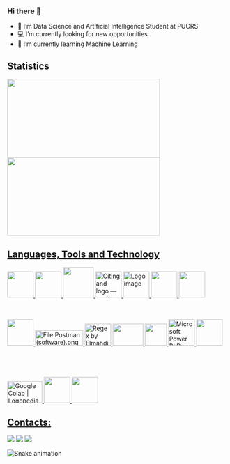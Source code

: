 ### Hi there 👋

- 🎲 I’m Data Science and Artificial Intelligence Student at PUCRS
- 💻 I’m currently looking for new opportunities
- 🤖 I’m currently learning Machine Learning

## Statistics

<div>
<a href="https://github.com/jpmouraa">
<img height="180em" src="https://github-readme-stats.vercel.app/api/top-langs/?username=jpmouraa&layout=compact&langs_count=7&theme=dark" width="350" height="350"/>
<img height="180em" src="https://github-readme-stats.vercel.app/api?username=jpmouraa&show_icons=true&theme=dark&include_all_commits=true&count_private=true" width="350" height="350"/>
</div>

## Languages, Tools and Technology

<div>
<img src="https://cdn.jsdelivr.net/gh/devicons/devicon/icons/python/python-original-wordmark.svg" width="60" height="60"/>
<img src="https://cdn.jsdelivr.net/gh/devicons/devicon/icons/pandas/pandas-original-wordmark.svg"  width="60" height="60"/>
<img src="https://cdn.jsdelivr.net/gh/devicons/devicon/icons/numpy/numpy-original-wordmark.svg" width="70" height="70"/>
<img src="https://seaborn.pydata.org/_images/logo-tall-lightbg.svg" jsaction="load:XAeZkd;" jsname="HiaYvf" class="n3VNCb KAlRDb" alt="Citing and logo — seaborn 0.12.0 documentation" data-noaft="1" width="60" height="60" />
<img src="https://matplotlib.org/_static/images/logo_dark.svg" class="logo__image only-dark" alt="Logo image" width="60" height="60"/>
<img src="https://cdn.jsdelivr.net/gh/devicons/devicon/icons/flask/flask-original-wordmark.svg" width="60" height="60"/>
<img src="https://cdn.jsdelivr.net/gh/devicons/devicon/icons/selenium/selenium-original.svg" width="60" height="60"/>     

<img src="https://cdn.jsdelivr.net/gh/devicons/devicon/icons/html5/html5-original-wordmark.svg" width="60" height="60"/>   
<img src="https://upload.wikimedia.org/wikipedia/commons/c/c2/Postman_%28software%29.png" jsaction="load:XAeZkd;" jsname="HiaYvf" class="n3VNCb KAlRDb" alt="File:Postman (software).png - Wikimedia Commons" data-noaft="1" style="width: 110px; height: 35px; margin: 71.8444px 0px;"/>
<img src="https://cdn.dribbble.com/users/439666/screenshots/10177720/media/641bf8537e2b92f74ce79746aab8c443.jpg?compress=1&amp;resize=400x300&amp;vertical=top" jsaction="load:XAeZkd;" jsname="HiaYvf" class="n3VNCb KAlRDb" alt="Regex by Elmahdi Eddarqaoui on Dribbble" data-noaft="1" width="60" height="50"/>

<img src="https://cdn.jsdelivr.net/gh/devicons/devicon/icons/oracle/oracle-original.svg" width="70" height="50"/>
<img src="https://cdn.jsdelivr.net/gh/devicons/devicon/icons/mongodb/mongodb-original-wordmark.svg" width="50" height="50"/>
<img src="https://www.domosolucoes.com.br/wp-content/uploads/2020/09/power-bi.jpg" jsaction="load:XAeZkd;" jsname="HiaYvf" class="n3VNCb KAlRDb" alt="Microsoft Power BI Pro - Domo Soluções em TI" data-noaft="1" width="60" height="60"/>
<img src="https://cdn.jsdelivr.net/gh/devicons/devicon/icons/vscode/vscode-original-wordmark.svg" width="60" height="60"/>
<img src="https://static.wikia.nocookie.net/logopedia/images/d/d8/Colab.png/revision/latest?cb=20201019223838" jsaction="load:XAeZkd;" jsname="HiaYvf" class="n3VNCb KAlRDb" alt="Google Colab | Logopedia | Fandom" data-noaft="1" width="80" height="50"/>
<img src="https://cdn.jsdelivr.net/gh/devicons/devicon/icons/jupyter/jupyter-original-wordmark.svg"  width="60" height="60"/>         
<img src="https://cdn.jsdelivr.net/gh/devicons/devicon/icons/java/java-original-wordmark.svg"  width="60" height="60"/>
</div>

## Contacts:

<div>
<a href="https://www.linkedin.com/in/joão-pedro-de-moura-medeiros-aaab05202/" target="_blank"><img src="https://img.shields.io/badge/-LinkedIn-%230077B5?style=for-the-badge&logo=linkedin&logoColor=white" target="_blank"></a> 
<a href = "mailto:joaomoura70718@gmail.com"><img src="https://img.shields.io/badge/Gmail-D14836?style=for-the-badge&logo=gmail&logoColor=white" target="_blank"></a> 
<a href="https://instagram.com/jp.mouraa" target="_blank"><img src="https://img.shields.io/badge/-Instagram-%23E4405F?style=for-the-badge&logo=instagram&logoColor=white" target="_blank"></a>
</div> 

![Snake animation](https://github.com/jpmouraa/jpmouraa/blob/output/github-contribution-grid-snake.svg)               
